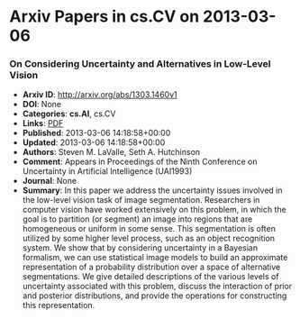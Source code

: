 # Arxiv Papers in cs.CV on 2013-03-06
### On Considering Uncertainty and Alternatives in Low-Level Vision
- **Arxiv ID**: http://arxiv.org/abs/1303.1460v1
- **DOI**: None
- **Categories**: **cs.AI**, cs.CV
- **Links**: [PDF](http://arxiv.org/pdf/1303.1460v1)
- **Published**: 2013-03-06 14:18:58+00:00
- **Updated**: 2013-03-06 14:18:58+00:00
- **Authors**: Steven M. LaValle, Seth A. Hutchinson
- **Comment**: Appears in Proceedings of the Ninth Conference on Uncertainty in
  Artificial Intelligence (UAI1993)
- **Journal**: None
- **Summary**: In this paper we address the uncertainty issues involved in the low-level vision task of image segmentation. Researchers in computer vision have worked extensively on this problem, in which the goal is to partition (or segment) an image into regions that are homogeneous or uniform in some sense. This segmentation is often utilized by some higher level process, such as an object recognition system. We show that by considering uncertainty in a Bayesian formalism, we can use statistical image models to build an approximate representation of a probability distribution over a space of alternative segmentations. We give detailed descriptions of the various levels of uncertainty associated with this problem, discuss the interaction of prior and posterior distributions, and provide the operations for constructing this representation.



